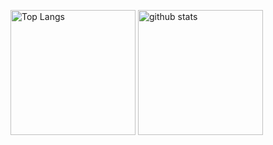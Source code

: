 <!--
**koukemo/koukemo** is a ✨ _special_ ✨ repository because its `README.md` (this file) appears on your GitHub profile.

Here are some ideas to get you started:

- 🔭 I’m currently working on ...
- 🌱 I’m currently learning ...
- 👯 I’m looking to collaborate on ...
- 🤔 I’m looking for help with ...
- 💬 Ask me about ...
- 📫 How to reach me: ...
- 😄 Pronouns: ...
- ⚡ Fun fact: ...
-->

<p align="left"> 
  <img alt="Top Langs" height="200px" src="https://github-readme-stats.vercel.app/api/top-langs/?username=koukemo&layout=compact&show_icons=true&theme=gruvbox" />
  <img alt="github stats" height="200px" src="https://github-readme-stats.vercel.app/api?username=koukemo&theme=gruvbox&show_icons=ture" />
</p>
